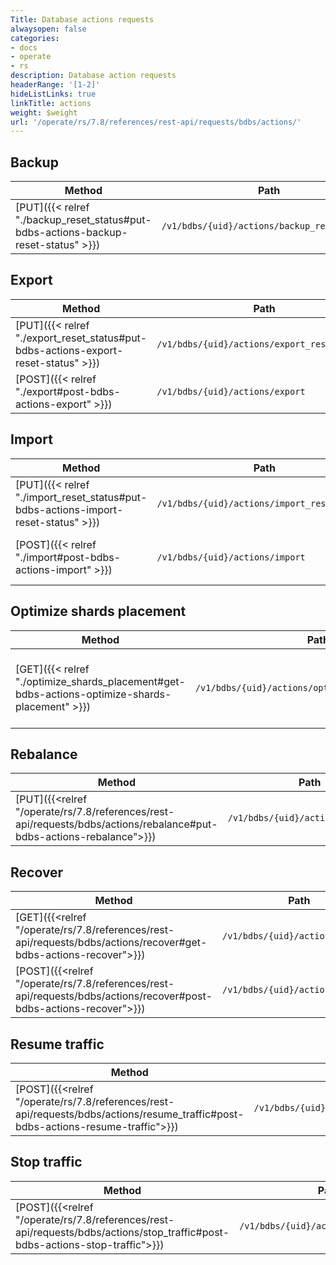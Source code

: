 ```yaml
---
Title: Database actions requests
alwaysopen: false
categories:
- docs
- operate
- rs
description: Database action requests
headerRange: '[1-2]'
hideListLinks: true
linkTitle: actions
weight: $weight
url: '/operate/rs/7.8/references/rest-api/requests/bdbs/actions/'
---
```


## Backup

| Method | Path | Description |
|--------|------|-------------|
| [PUT]({{< relref "./backup_reset_status#put-bdbs-actions-backup-reset-status" >}}) | `/v1/bdbs/{uid}/actions/backup_reset_status` | Reset database backup status |

## Export

| Method | Path | Description |
|--------|------|-------------|
| [PUT]({{< relref "./export_reset_status#put-bdbs-actions-export-reset-status" >}}) | `/v1/bdbs/{uid}/actions/export_reset_status` | Reset database export status |
| [POST]({{< relref "./export#post-bdbs-actions-export" >}}) | `/v1/bdbs/{uid}/actions/export` | Initiate database export |

## Import

| Method | Path | Description |
|--------|------|-------------|
| [PUT]({{< relref "./import_reset_status#put-bdbs-actions-import-reset-status" >}}) | `/v1/bdbs/{uid}/actions/import_reset_status` | Reset database import status |
| [POST]({{< relref "./import#post-bdbs-actions-import" >}}) | `/v1/bdbs/{uid}/actions/import` | Initiate manual dataset import |

## Optimize shards placement

| Method | Path | Description |
|--------|------|-------------|
| [GET]({{< relref "./optimize_shards_placement#get-bdbs-actions-optimize-shards-placement" >}}) | `/v1/bdbs/{uid}/actions/optimize_shards_placement` | Get optimized shards placement for a database  |

## Rebalance

| Method | Path | Description |
|--------|------|-------------|
| [PUT]({{<relref "/operate/rs/7.8/references/rest-api/requests/bdbs/actions/rebalance#put-bdbs-actions-rebalance">}}) | `/v1/bdbs/{uid}/actions/rebalance` | Rebalance database shards |

## Recover

| Method | Path | Description |
|--------|------|-------------|
| [GET]({{<relref "/operate/rs/7.8/references/rest-api/requests/bdbs/actions/recover#get-bdbs-actions-recover">}}) | `/v1/bdbs/{uid}/actions/recover` | Get database recovery plan  |
| [POST]({{<relref "/operate/rs/7.8/references/rest-api/requests/bdbs/actions/recover#post-bdbs-actions-recover">}}) | `/v1/bdbs/{uid}/actions/recover` | Recover database  |

## Resume traffic
| Method | Path | Description |
|--------|------|-------------|
| [POST]({{<relref "/operate/rs/7.8/references/rest-api/requests/bdbs/actions/resume_traffic#post-bdbs-actions-resume-traffic">}}) | `/v1/bdbs/{uid}/actions/resume_traffic` | Resume database traffic |

## Stop traffic
| Method | Path | Description |
|--------|------|-------------|
| [POST]({{<relref "/operate/rs/7.8/references/rest-api/requests/bdbs/actions/stop_traffic#post-bdbs-actions-stop-traffic">}}) | `/v1/bdbs/{uid}/actions/stop_traffic` | Stop database traffic |
